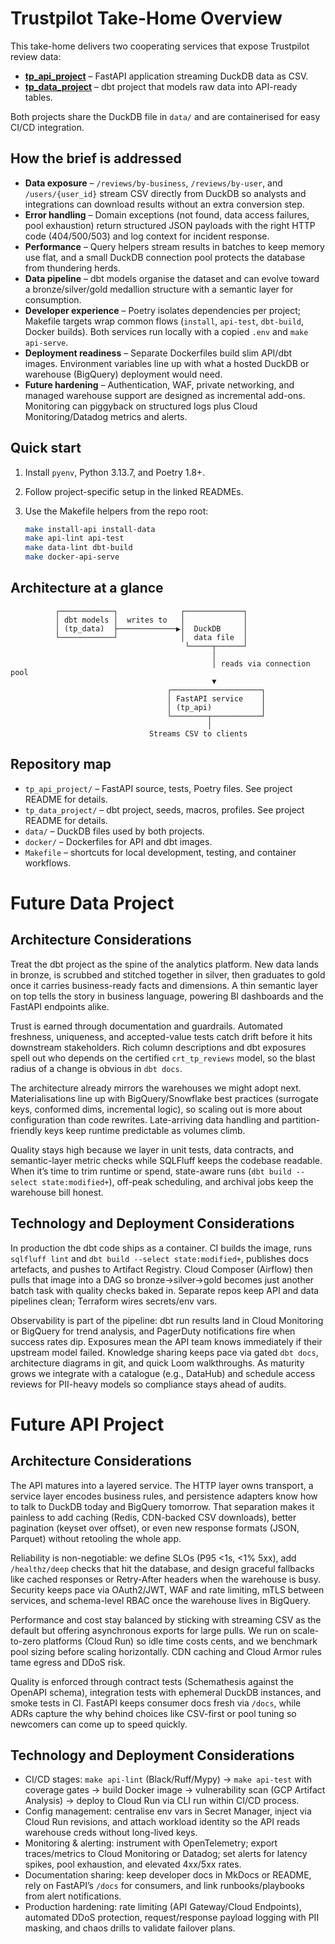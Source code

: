 # Trustpilot Take-Home Overview

This take-home delivers two cooperating services that expose Trustpilot review data:

- **[tp_api_project](tp_api_project/README.md)** – FastAPI application streaming DuckDB data as CSV.
- **[tp_data_project](tp_data_project/README.md)** – dbt project that models raw data into API-ready tables.

Both projects share the DuckDB file in `data/` and are containerised for easy CI/CD integration.

## How the brief is addressed

- **Data exposure** – `/reviews/by-business`, `/reviews/by-user`, and `/users/{user_id}` stream CSV directly from DuckDB so analysts and integrations can download results without an extra conversion step.
- **Error handling** – Domain exceptions (not found, data access failures, pool exhaustion) return structured JSON payloads with the right HTTP code (404/500/503) and log context for incident response.
- **Performance** – Query helpers stream results in batches to keep memory use flat, and a small DuckDB connection pool protects the database from thundering herds.
- **Data pipeline** – dbt models organise the dataset and can evolve toward a bronze/silver/gold medallion structure with a semantic layer for consumption.
- **Developer experience** – Poetry isolates dependencies per project; Makefile targets wrap common flows (`install`, `api-test`, `dbt-build`, Docker builds). Both services run locally with a copied `.env` and `make api-serve`.
- **Deployment readiness** – Separate Dockerfiles build slim API/dbt images. Environment variables line up with what a hosted DuckDB or warehouse (BigQuery) deployment would need.
- **Future hardening** – Authentication, WAF, private networking, and managed warehouse support are designed as incremental add-ons. Monitoring can piggyback on structured logs plus Cloud Monitoring/Datadog metrics and alerts.

## Quick start

1. Install `pyenv`, Python 3.13.7, and Poetry 1.8+.  
2. Follow project-specific setup in the linked READMEs.  
3. Use the Makefile helpers from the repo root:

   ```bash
   make install-api install-data
   make api-lint api-test
   make data-lint dbt-build
   make docker-api-serve
   ```

## Architecture at a glance

```text
          ┌────────────┐              ┌─────────────┐
          │ dbt models │  writes to   │             │
          │ (tp_data)  ├─────────────▶│  DuckDB     │
          └────────────┘              │  data file  │
                                       └─────┬──────┘
                                             │
                                             │ reads via connection pool
                                             ▼
                                   ┌────────────────────┐
                                   │ FastAPI service    │
                                   │ (tp_api)           │
                                   └────────┬───────────┘
                                            │
                               Streams CSV to clients
```

## Repository map

- `tp_api_project/` – FastAPI source, tests, Poetry files. See project README for details.
- `tp_data_project/` – dbt project, seeds, macros, profiles. See project README for details.
- `data/` – DuckDB files used by both projects.
- `docker/` – Dockerfiles for API and dbt images.
- `Makefile` – shortcuts for local development, testing, and container workflows.


# Future Data Project

## Architecture Considerations

Treat the dbt project as the spine of the analytics platform. New data lands in bronze, is scrubbed and stitched together in silver, then graduates to gold once it carries business-ready facts and dimensions. A thin semantic layer on top tells the story in business language, powering BI dashboards and the FastAPI endpoints alike.

Trust is earned through documentation and guardrails. Automated freshness, uniqueness, and accepted-value tests catch drift before it hits downstream stakeholders. Rich column descriptions and dbt exposures spell out who depends on the certified `crt_tp_reviews` model, so the blast radius of a change is obvious in `dbt docs`.

The architecture already mirrors the warehouses we might adopt next. Materialisations line up with BigQuery/Snowflake best practices (surrogate keys, conformed dims, incremental logic), so scaling out is more about configuration than code rewrites. Late-arriving data handling and partition-friendly keys keep runtime predictable as volumes climb.

Quality stays high because we layer in unit tests, data contracts, and semantic-layer metric checks while SQLFluff keeps the codebase readable. When it’s time to trim runtime or spend, state-aware runs (`dbt build --select state:modified+`), off-peak scheduling, and archival jobs keep the warehouse bill honest.

## Technology and Deployment Considerations

In production the dbt code ships as a container. CI builds the image, runs `sqlfluff lint` and `dbt build --select state:modified+`, publishes docs artefacts, and pushes to Artifact Registry. Cloud Composer (Airflow) then pulls that image into a DAG so bronze→silver→gold becomes just another batch task with quality checks baked in. Separate repos keep API and data pipelines clean; Terraform wires secrets/env vars.

Observability is part of the pipeline: dbt run results land in Cloud Monitoring or BigQuery for trend analysis, and PagerDuty notifications fire when success rates dip. Exposures mean the API team knows immediately if their upstream model failed. Knowledge sharing keeps pace via gated `dbt docs`, architecture diagrams in git, and quick Loom walkthroughs. As maturity grows we integrate with a catalogue (e.g., DataHub) and schedule access reviews for PII-heavy models so compliance stays ahead of audits.

# Future API Project

## Architecture Considerations

The API matures into a layered service. The HTTP layer owns transport, a service layer encodes business rules, and persistence adapters know how to talk to DuckDB today and BigQuery tomorrow. That separation makes it painless to add caching (Redis, CDN-backed CSV downloads), better pagination (keyset over offset), or even new response formats (JSON, Parquet) without retooling the whole app.

Reliability is non-negotiable: we define SLOs (P95 <1s, <1% 5xx), add `/healthz/deep` checks that hit the database, and design graceful fallbacks like cached responses or Retry-After headers when the warehouse is busy. Security keeps pace via OAuth2/JWT, WAF and rate limiting, mTLS between services, and schema-level RBAC once the warehouse lives in BigQuery.

Performance and cost stay balanced by sticking with streaming CSV as the default but offering asynchronous exports for large pulls. We run on scale-to-zero platforms (Cloud Run) so idle time costs cents, and we benchmark pool sizing before scaling horizontally. CDN caching and Cloud Armor rules tame egress and DDoS risk.

Quality is enforced through contract tests (Schemathesis against the OpenAPI schema), integration tests with ephemeral DuckDB instances, and smoke tests in CI. FastAPI keeps consumer docs fresh via `/docs`, while ADRs capture the why behind choices like CSV-first or pool tuning so newcomers can come up to speed quickly.

## Technology and Deployment Considerations

- CI/CD stages: `make api-lint` (Black/Ruff/Mypy) → `make api-test` with coverage gates → build Docker image → vulnerability scan (GCP Artifact Analysis) → deploy to Cloud Run via CLI run within CI/CD process.
- Config management: centralise env vars in Secret Manager, inject via Cloud Run revisions, and attach workload identity so the API reads warehouse creds without long-lived keys.
- Monitoring & alerting: instrument with OpenTelemetry; export traces/metrics to Cloud Monitoring or Datadog; set alerts for latency spikes, pool exhaustion, and elevated 4xx/5xx rates.
- Documentation sharing: keep developer docs in MkDocs or README, rely on FastAPI’s `/docs` for consumers, and link runbooks/playbooks from alert notifications.
- Production hardening: rate limiting (API Gateway/Cloud Endpoints), automated DDoS protection, request/response payload logging with PII masking, and chaos drills to validate failover plans.
